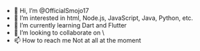 - 👋 Hi, I’m @OfficialSmojo17
- 👀 I’m interested in html, Node.js, JavaScript, Java, Python, etc.
- 🌱 I’m currently learning Dart and Flutter
- 💞️ I’m looking to collaborate on \
- 📫 How to reach me Not at all at the moment

<!---
OfficialSmojo17/OfficialSmojo17 is a ✨ special ✨ repository because its `README.md` (this file) appears on your GitHub profile.
You can click the Preview link to take a look at your changes.
--->
